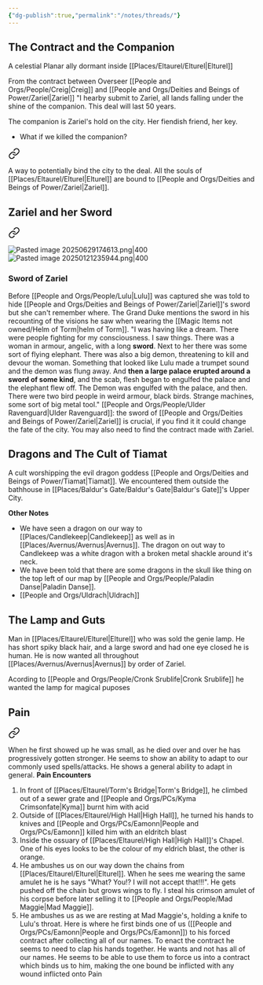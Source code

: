 ```yaml
---
{"dg-publish":true,"permalink":"/notes/threads/"}
---
```



## The Contract and the Companion

<div class="transclusion internal-embed is-loaded"><div class="markdown-embed">





A celestial Planar ally dormant inside [[Places/Eltaurel/Elturel\|Elturel]]

From the contract between Overseer [[People and Orgs/People/Creig\|Creig]] and [[People and Orgs/Deities and Beings of Power/Zariel\|Zariel]] "I hearby submit to Zariel, all lands falling under the shine of the companion. This deal will last 50 years.

The companion is Zariel's hold on the city. Her fiendish friend, her key.

- What if we killed the companion?



</div></div>


<div class="transclusion internal-embed is-loaded"><a class="markdown-embed-link" href="/the-creed-absolute/" aria-label="Open link"><svg xmlns="http://www.w3.org/2000/svg" width="24" height="24" viewBox="0 0 24 24" fill="none" stroke="currentColor" stroke-width="2" stroke-linecap="round" stroke-linejoin="round" class="svg-icon lucide-link"><path d="M10 13a5 5 0 0 0 7.54.54l3-3a5 5 0 0 0-7.07-7.07l-1.72 1.71"></path><path d="M14 11a5 5 0 0 0-7.54-.54l-3 3a5 5 0 0 0 7.07 7.07l1.71-1.71"></path></svg></a><div class="markdown-embed">





A way to potentially bind the city to the deal. All the souls of [[Places/Eltaurel/Elturel\|Elturel]] are bound to [[People and Orgs/Deities and Beings of Power/Zariel\|Zariel]]. 

</div></div>

## Zariel and her Sword

<div class="transclusion internal-embed is-loaded"><a class="markdown-embed-link" href="/people-and-orgs/deities-and-beings-of-power/zariel/" aria-label="Open link"><svg xmlns="http://www.w3.org/2000/svg" width="24" height="24" viewBox="0 0 24 24" fill="none" stroke="currentColor" stroke-width="2" stroke-linecap="round" stroke-linejoin="round" class="svg-icon lucide-link"><path d="M10 13a5 5 0 0 0 7.54.54l3-3a5 5 0 0 0-7.07-7.07l-1.72 1.71"></path><path d="M14 11a5 5 0 0 0-7.54-.54l-3 3a5 5 0 0 0 7.07 7.07l1.71-1.71"></path></svg></a><div class="markdown-embed">





![Pasted image 20250629174613.png|400](/img/user/z%20Photos/Pasted%20image%2020250629174613.png)![Pasted image 20250121235944.png|400](/img/user/z%20Photos/Pasted%20image%2020250121235944.png)


</div></div>

### Sword of Zariel 
<div class="transclusion internal-embed is-loaded"><div class="markdown-embed">



Before [[People and Orgs/People/Lulu\|Lulu]] was captured she was told to hide [[People and Orgs/Deities and Beings of Power/Zariel\|Zariel]]'s sword but she can't remember where.
The Grand Duke mentions the sword in his recounting of the visions he saw when wearing the [[Magic Items not owned/Helm of Torm\|helm of Torm]]. 
	"I was having like a dream. There were people fighting for my consciousness. I saw things. There was a woman in armour, angelic, with a long **sword**. Next to her there was some sort of flying elephant. There was also a big demon, threatening to kill and devour the woman. Something that looked like Lulu made a trumpet sound and the demon was flung away. And **then a large palace erupted around a sword of some kind**, and the scab, flesh began to engulfed the palace and the elephant flew off. The Demon was engulfed with the palace, and then. There were two bird people in weird armour, black birds. Strange machines, some sort of big metal tool."
[[People and Orgs/People/Ulder Ravenguard\|Ulder Ravenguard]]: the sword of [[People and Orgs/Deities and Beings of Power/Zariel\|Zariel]] is crucial, if you find it it could change the fate of the city. You may also need to find the contract made with Zariel. 



</div></div>
 

## Dragons and The Cult of Tiamat

<div class="transclusion internal-embed is-loaded"><div class="markdown-embed">



A cult worshipping the evil dragon goddess [[People and Orgs/Deities and Beings of Power/Tiamat\|Tiamat]]. We encountered them outside the bathhouse in [[Places/Baldur's Gate/Baldur's Gate\|Baldur's Gate]]'s Upper City.

</div></div>

**Other Notes**
- We have seen a dragon on our way to [[Places/Candlekeep\|Candlekeep]] as well as in [[Places/Avernus/Avernus\|Avernus]]. The dragon on out way to Candlekeep was a white dragon with a broken metal shackle around it's neck. 
- We have been told that there are some dragons in the skull like thing on the top left of our map by [[People and Orgs/People/Paladin Danse\|Paladin Danse]].
- [[People and Orgs/Uldrach\|Uldrach]]

## The Lamp and Guts

<div class="transclusion internal-embed is-loaded"><div class="markdown-embed">



Man in [[Places/Eltaurel/Elturel\|Elturel]] who was sold the genie lamp.  He has short spiky black hair, and a large sword and had one eye closed he is human. He is now wanted all throughout [[Places/Avernus/Avernus\|Avernus]] by order of Zariel. 

Acording to [[People and Orgs/People/Cronk Srublife\|Cronk Srublife]] he wanted the lamp for magical puposes

</div></div>

## Pain

<div class="transclusion internal-embed is-loaded"><a class="markdown-embed-link" href="/people-and-orgs/deities-and-beings-of-power/devil-of-pain/" aria-label="Open link"><svg xmlns="http://www.w3.org/2000/svg" width="24" height="24" viewBox="0 0 24 24" fill="none" stroke="currentColor" stroke-width="2" stroke-linecap="round" stroke-linejoin="round" class="svg-icon lucide-link"><path d="M10 13a5 5 0 0 0 7.54.54l3-3a5 5 0 0 0-7.07-7.07l-1.72 1.71"></path><path d="M14 11a5 5 0 0 0-7.54-.54l-3 3a5 5 0 0 0 7.07 7.07l1.71-1.71"></path></svg></a><div class="markdown-embed">




When he first showed up he was small, as he died over and over he has progressively gotten stronger. He seems to show an ability to adapt to our commonly used spells/attacks. He shows a general ability to adapt in general. 
**Pain Encounters**
1. In front of [[Places/Eltaurel/Torm's Bridge\|Torm's Bridge]], he climbed out of a sewer grate and [[People and Orgs/PCs/Kyma Crimsonfate\|Kyma]] burnt him with acid 
2. Outside of [[Places/Eltaurel/High Hall\|High Hall]], he turned his hands to knives and [[People and Orgs/PCs/Eamonn\|People and Orgs/PCs/Eamonn]] killed him with an eldritch blast
3. Inside the ossuary of [[Places/Eltaurel/High Hall\|High Hall]]'s Chapel. One of his eyes looks to be the colour of my eldrich blast, the other is orange. 
4. He ambushes us on our way down the chains from [[Places/Eltaurel/Elturel\|Elturel]]. When he sees me wearing the same amulet he is he says "What? You!? I will not accept that!!!". He gets pushed off the chain but grows wings to fly. I steal his crimson amulet of his corpse before later selling it to [[People and Orgs/People/Mad Maggie\|Mad Maggie]]. 
5. He ambushes us as we are resting at Mad Maggie's, holding a knife to Lulu's throat. Here is where he first binds one of us ([[People and Orgs/PCs/Eamonn\|People and Orgs/PCs/Eamonn]]) to his forced contract after collecting all of our names.  To enact the contract he seems to need to clap his hands together.
He wants and not has all of our names. He seems to be able to use them to force us into a contract which binds us to him, making the one bound be inflicted with any wound inflicted onto Pain

</div></div>

